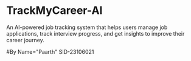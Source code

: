 # TrackMyCareer-AI
An AI-powered job tracking system that helps users manage job applications, track interview progress, and get insights to improve their career journey.

#By
Name="Paarth"
SID-23106021


